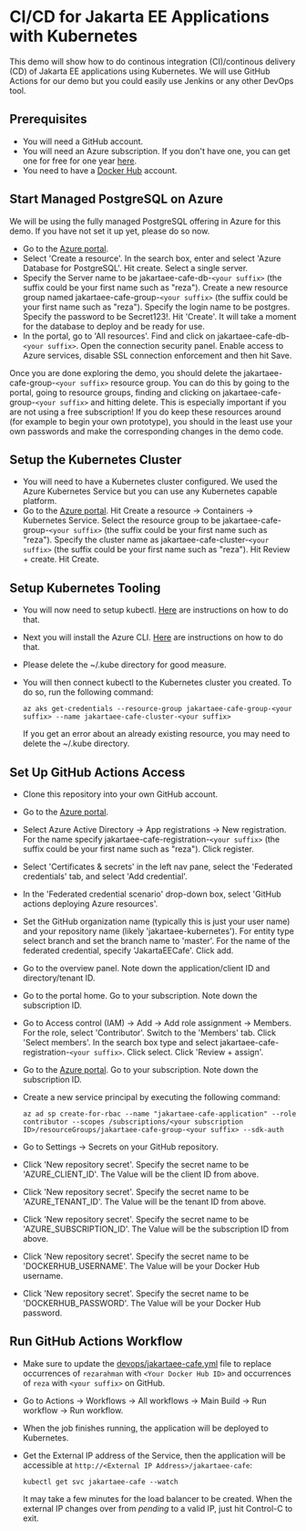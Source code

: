 # CI/CD for Jakarta EE Applications with Kubernetes

This demo will show how to do continous integration (CI)/continous delivery (CD) of Jakarta EE applications using Kubernetes. We will use GitHub Actions for our demo but you could easily use Jenkins or any other DevOps tool.

## Prerequisites

- You will need a GitHub account.
- You will need an Azure subscription. If you don't have one, you can get one for free for one year [here](https://azure.microsoft.com/en-us/free).
- You need to have a [Docker Hub](https://hub.docker.com) account.

## Start Managed PostgreSQL on Azure
We will be using the fully managed PostgreSQL offering in Azure for this demo. If you have not set it up yet, please do so now. 

* Go to the [Azure portal](http://portal.azure.com).
* Select 'Create a resource'. In the search box, enter and select 'Azure Database for PostgreSQL'. Hit create. Select a single server.
* Specify the Server name to be jakartaee-cafe-db-`<your suffix>` (the suffix could be your first name such as "reza"). Create a new resource group named jakartaee-cafe-group-`<your suffix>` (the suffix could be your first name such as "reza"). Specify the login name to be postgres. Specify the password to be Secret123!. Hit 'Create'. It will take a moment for the database to deploy and be ready for use.
* In the portal, go to 'All resources'. Find and click on jakartaee-cafe-db-`<your suffix>`. Open the connection security panel. Enable access to Azure services, disable SSL connection enforcement and then hit Save.

Once you are done exploring the demo, you should delete the jakartaee-cafe-group-`<your suffix>` resource group. You can do this by going to the portal, going to resource groups, finding and clicking on jakartaee-cafe-group-`<your suffix>` and hitting delete. This is especially important if you are not using a free subscription! If you do keep these resources around (for example to begin your own prototype), you should in the least use your own passwords and make the corresponding changes in the demo code.

## Setup the Kubernetes Cluster
* You will need to have a Kubernetes cluster configured. We used the Azure Kubernetes Service but you can use any Kubernetes capable platform.
* Go to the [Azure portal](http://portal.azure.com). Hit Create a resource -> Containers -> Kubernetes Service. Select the resource group to be jakartaee-cafe-group-`<your suffix>` (the suffix could be your first name such as "reza"). Specify the cluster name as jakartaee-cafe-cluster-`<your suffix>` (the suffix could be your first name such as "reza"). Hit Review + create. Hit Create.

## Setup Kubernetes Tooling
* You will now need to setup kubectl. [Here](https://kubernetes.io/docs/tasks/tools/install-kubectl/) are instructions on how to do that.
* Next you will install the Azure CLI. [Here](https://docs.microsoft.com/en-us/cli/azure/install-azure-cli?view=azure-cli-latest) are instructions on how to do that.
* Please delete the ~/.kube directory for good measure.
* You will then connect kubectl to the Kubernetes cluster you created. To do so, run the following command:

   ```
   az aks get-credentials --resource-group jakartaee-cafe-group-<your suffix> --name jakartaee-cafe-cluster-<your suffix>
   ```
  If you get an error about an already existing resource, you may need to delete the ~/.kube directory.

## Set Up GitHub Actions Access
* Clone this repository into your own GitHub account.
* Go to the [Azure portal](http://portal.azure.com).
* Select Azure Active Directory -> App registrations -> New registration. For the name specify jakartaee-cafe-registration-`<your suffix>` (the suffix could be your first name such as "reza"). Click register.
* Select 'Certificates & secrets' in the left nav pane, select the 'Federated credentials' tab, and select 'Add credential'.
* In the 'Federated credential scenario' drop-down box, select 'GitHub actions deploying Azure resources'.
* Set the GitHub organization name (typically this is just your user name) and your repository name (likely 'jakartaee-kubernetes'). For entity type select branch and set the branch name to 'master'. For the name of the federated credential, specify 'JakartaEECafe'. Click add.
* Go to the overview panel. Note down the application/client ID and directory/tenant ID.
* Go to the portal home. Go to your subscription. Note down the subscription ID.
* Go to Access control (IAM) -> Add -> Add role assignment -> Members. For the role, select 'Contributor'. Switch to the 'Members' tab. Click 'Select members'. In the search box type and select jakartaee-cafe-registration-`<your suffix>`. Click select. Click 'Review + assign'.

* Go to the [Azure portal](http://portal.azure.com). Go to your subscription. Note down the subscription ID.
* Create a new service principal by executing the following command:

   ```
   az ad sp create-for-rbac --name "jakartaee-cafe-application" --role contributor --scopes /subscriptions/<your subscription ID>/resourceGroups/jakartaee-cafe-group-<your suffix> --sdk-auth
   ```

* Go to Settings -> Secrets on your GitHub repository.
* Click 'New repository secret'. Specify the secret name to be 'AZURE_CLIENT_ID'. The Value will be the client ID from above.
* Click 'New repository secret'. Specify the secret name to be 'AZURE_TENANT_ID'. The Value will be the tenant ID from above.
* Click 'New repository secret'. Specify the secret name to be 'AZURE_SUBSCRIPTION_ID'. The Value will be the subscription ID from above.
* Click 'New repository secret'. Specify the secret name to be 'DOCKERHUB_USERNAME'. The Value will be your Docker Hub username.
* Click 'New repository secret'. Specify the secret name to be 'DOCKERHUB_PASSWORD'. The Value will be your Docker Hub password.

## Run GitHub Actions Workflow
* Make sure to update the [devops/jakartaee-cafe.yml](jakartaee-cafe.yml) file to replace occurrences of `rezarahman` with `<Your Docker Hub ID>` and occurrences of `reza` with `<your suffix>`  on GitHub.
* Go to Actions -> Workflows -> All workflows -> Main Build -> Run workflow -> Run workflow.
* When the job finishes running, the application will be deployed to Kubernetes.
* Get the External IP address of the Service, then the application will be accessible at `http://<External IP Address>/jakartaee-cafe`:

   ```
   kubectl get svc jakartaee-cafe --watch
   ```
  It may take a few minutes for the load balancer to be created. When the external IP changes over from *pending* to a valid IP, just hit Control-C to exit.
